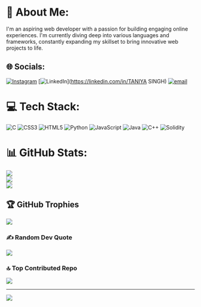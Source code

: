 # 💫 About Me:
I'm an aspiring web developer with a passion for building engaging online experiences. I'm currently diving deep into various languages and frameworks, constantly expanding my skillset to bring innovative web projects to life.


## 🌐 Socials:
[![Instagram](https://img.shields.io/badge/Instagram-%23E4405F.svg?logo=Instagram&logoColor=white)](https://instagram.com/taniyaaaa.singh) [![LinkedIn](https://img.shields.io/badge/LinkedIn-%230077B5.svg?logo=linkedin&logoColor=white)](https://linkedin.com/in/TANIYA SINGH) [![email](https://img.shields.io/badge/Email-D14836?logo=gmail&logoColor=white)](mailto:taniyas071@gmail.com) 

# 💻 Tech Stack:
![C](https://img.shields.io/badge/c-%2300599C.svg?style=for-the-badge&logo=c&logoColor=white) ![CSS3](https://img.shields.io/badge/css3-%231572B6.svg?style=for-the-badge&logo=css3&logoColor=white) ![HTML5](https://img.shields.io/badge/html5-%23E34F26.svg?style=for-the-badge&logo=html5&logoColor=white) ![Python](https://img.shields.io/badge/python-3670A0?style=for-the-badge&logo=python&logoColor=ffdd54) ![JavaScript](https://img.shields.io/badge/javascript-%23323330.svg?style=for-the-badge&logo=javascript&logoColor=%23F7DF1E) ![Java](https://img.shields.io/badge/java-%23ED8B00.svg?style=for-the-badge&logo=openjdk&logoColor=white) ![C++](https://img.shields.io/badge/c++-%2300599C.svg?style=for-the-badge&logo=c%2B%2B&logoColor=white) ![Solidity](https://img.shields.io/badge/Solidity-%23363636.svg?style=for-the-badge&logo=solidity&logoColor=white)
# 📊 GitHub Stats:
![](https://github-readme-stats.vercel.app/api?username=lunar-01&theme=dark&hide_border=false&include_all_commits=false&count_private=false)<br/>
![](https://nirzak-streak-stats.vercel.app/?user=lunar-01&theme=dark&hide_border=false)<br/>
![](https://github-readme-stats.vercel.app/api/top-langs/?username=lunar-01&theme=dark&hide_border=false&include_all_commits=false&count_private=false&layout=compact)

## 🏆 GitHub Trophies
![](https://github-profile-trophy.vercel.app/?username=lunar-01&theme=radical&no-frame=false&no-bg=true&margin-w=4)

### ✍️ Random Dev Quote
![](https://quotes-github-readme.vercel.app/api?type=horizontal&theme=radical)

### 🔝 Top Contributed Repo
![](https://github-contributor-stats.vercel.app/api?username=lunar-01&limit=5&theme=dark&combine_all_yearly_contributions=true)

---
[![](https://visitcount.itsvg.in/api?id=lunar-01&icon=0&color=0)](https://visitcount.itsvg.in)

<!-- Proudly created with GPRM ( https://gprm.itsvg.in ) -->
